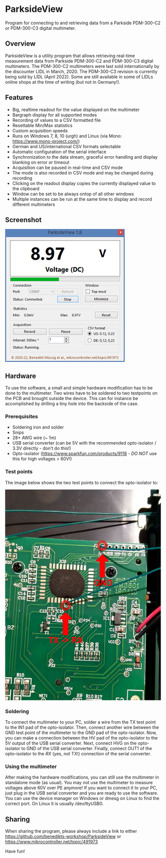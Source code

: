 # ParksideView
Program for connecting to and retrieving data from a Parkside PDM-300-C2 or PDM-300-C3 digital multimeter.

## Overview
ParksideView is a utility program that allows retrieving real-time measurement data from Parkside PDM-300-C2 and PDM-300-C3 digital multimeters.
The PDM-300-C2 multimeters were last sold internationally by the discounter LIDL in March, 2020. The PDM-300-C3 revision is currently being sold by LIDL (April 2022).
Some are still available in some of LIDLs online shops at the time of writing (but not in Germany!).

## Features
* Big, realtime readout for the value displayed on the multimeter
* Bargraph display for all supported modes
* Recording of values to a CSV formatted file
* Resettable Min/Max statistics
* Custom acquisition speeds
* Runs on Windows 7, 8, 10 (urgh) and Linux (via Mono: https://www.mono-project.com/)
* German and US/international CSV formats selectable
* Automatic configuration of the serial interface
* Synchronization to the data stream, graceful error handling and display blanking on error or timeout
* Acquisition can be paused in real-time and CSV mode
* The mode is also recorded in CSV mode and may be changed during recording
* Clicking on the readout display copies the currently displayed value to the clipboard
* Window can be set to be always ontop of all other windows
* Multiple instances can be run at the same time to display and record different multimeters

## Screenshot
![Screenshot of the software](Screenshot_EN.png)

## Hardware
To use the software, a small and simple hardware modification has to be done to the multimeter.
Two wires have to be soldered to two testpoints on the PCB and brought outside the device.
This can for instance be accomplished by drilling a tiny hole into the backside of the case.

### Prerequisites
* Soldering iron and solder
* Snips
* 28+ AWG wire (~ 1m)
* USB serial converter (can be 5V with the recommended opto-isolator / 3.3V directly - don't do this!)
* Opto-isolator (https://www.sparkfun.com/products/9118 - *DO NOT* use this for high voltages > 60V!)

### Test points
The image below shows the two test points to connect the opto-isolator to:

![TX and GND are in the upper right of the PCB and are clearly labeled](Connections.jpg)

### Soldering
To connect the multimeter to your PC, solder a wire from the TX test point to the IN1 pad of the opto-isolator.
Then, connect another wire between the GND test point of the multimeter to the GND pad of the opto-isolator.
Now, you can make a connection between the HV pad of the opto-isolator to the 5V output of the USB serial converter.
Next, connect HVG on the opto-isolator to GND of the USB serial converter.
Finally, connect OUT1 of the opto-isolator to the *RX* (yes, not TX!) connection of the serial converter.

### Using the multimeter
After making the hardware modifications, you can still use the multimeter in standalone mode (as usual).
You may not use the multimeter to measure voltages above 60V over PE anymore!
If you want to connect it to your PC, just plug in the USB serial converter and you are ready to use the software.
You can use the device manager on Windows or dmesg on Linux to find the correct port. On Linux it is usually /dev/ttyUSB0.

## Sharing
When sharing the program, please always include a link to either
https://github.com/benedikts-workshop/ParksideView or https://www.mikrocontroller.net/topic/491973

Have fun!

